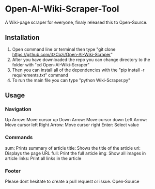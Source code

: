 # Open-AI-Wiki-Scraper-Tool

A Wiki-page scraper for everyone, finaly released this to Open-Source.


## Installation

1. Open command line or terminal then type "git clone https://github.com/itzCozi/Open-AI-Wiki-Scraper" 
2. After you have downloaded the repo you can change directory to the folder with "cd Open-AI-Wiki-Scraper"
3. Then you can install all of the dependencies with the "pip install -r requirements.txt" command
4. To run the main file you can type "python Wiki-Scraper.py"


## Usage

### Navigation
Up Arrow: Move cursor up
Down Arrow: Move cursor down
Left Arrow: Move cursor left
Right Arrow: Move cursor right
Enter: Select value

### Commands
sum: Prints summary of article
title: Shows the title of the article
url: Displays the page URL
full: Print the full article
img: Show all images in article
links: Print all links in the article




### Footer
Please dont hesitate to create a pull request or issue. 
Open-Source
